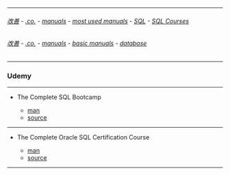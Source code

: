 
---

###### [改善](https://github.com/ttltrk/0C/blob/master/README.MD) - [.co.](https://github.com/ttltrk/PRG/blob/master/CODING.MD) - [manuals](https://github.com/ttltrk/PRG/blob/master/MAN.MD) - [most used manuals](https://github.com/ttltrk/PRG/blob/master/MUM.MD) - [SQL](https://github.com/ttltrk/DB/blob/master/SQL/DOC/OSM/OSM.MD) - [SQL Courses](https://github.com/ttltrk/DB/blob/master/SQL/DOC/OSM/SC/SC.MD)

###### [改善](https://github.com/ttltrk/0C/blob/master/README.MD) - [.co.](https://github.com/ttltrk/PRG/blob/master/CODING.MD) - [manuals](https://github.com/ttltrk/PRG/blob/master/MAN.MD) - [basic manuals](https://github.com/ttltrk/PRG/blob/master/MANUALS.MD) - [database](https://github.com/ttltrk/DB/blob/master/DBM/DBM.MD)

---

### Udemy

---

* The Complete SQL Bootcamp
  
  + [man](https://github.com/ttltrk/DB/blob/master/SQL/DOC/UDEMY_SQL_BOOT.MD)
  + [source](https://www.udemy.com/the-complete-sql-bootcamp/learn/v4/overview)

---

* The Complete Oracle SQL Certification Course

  + [man](https://github.com/ttltrk/DB/blob/master/SQL/DOC/UDEMY_SQL_CER.MD)
  + [source](https://www.udemy.com/the-complete-oracle-sql-certification-course/learn/v4/content)
  
---
